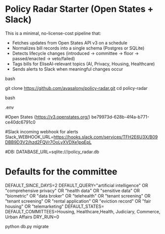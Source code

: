 # Policy Radar Starter (Open States + Slack)

This is a minimal, no-license-cost pipeline that:
- Fetches updates from Open States API v3 on a schedule
- Normalizes bill records into a single schema (Postgres or SQLite)
- Detects lifecycle changes (introduced → committee → floor → passed/enacted → veto/failed)
- Tags bills for EliseAI-relevant topics (AI, Privacy, Housing, Healthcare)
- Sends alerts to Slack when meaningful changes occur

bash

git clone https://github.com/avasalony/policy-radar.git
cd policy-radar

bash

.env

#Open States (https://v3.openstates.org/) 
be79973d-628b-4f4a-b771-ce40dc6791c0

#Slack incoming webhook for alerts Slack_WEBHOOK_URL=https://hooks.slack.com/services/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

#DB: DATABASE_URL=sqlite:///policy_radar.db

# Defaults for the committee
DEFAULT_SINCE_DAYS=2
DEFAULT_QUERY="artificial intelligence" OR "comprehensive privacy" OR "health data" OR "sensitive data" OR "biometric" OR "data broker" OR "telehealth" OR "tenant screening" OR "tenant screening" OR "rental application" OR "eviction record" OR "fair housing" OR "telemarketing"
DEFAULT_STATES= 
DEFAULT_COMMITTEES=Housing, Healthcare,Health, Judiciary, Commerce, Urban Affairs
DRY_RUN=0

python db.py migrate

